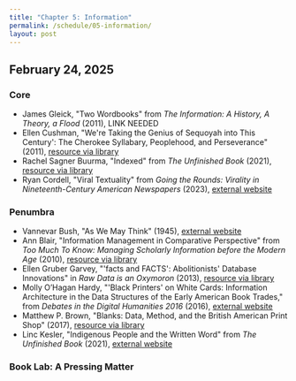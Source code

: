 ```yaml
---
title: "Chapter 5: Information"
permalink: /schedule/05-information/
layout: post
---
```


## February 24, 2025

### Core

+ James Gleick, "Two Wordbooks" from _The Information: A History, A Theory, a Flood_ (2011), LINK NEEDED
+ Ellen Cushman, "We're Taking the Genius of Sequoyah into This Century': The Cherokee Syllabary, Peoplehood, and Perseverance" (2011), [resource via library](https://muse-jhu-edu.proxy2.library.illinois.edu/article/434807)
+ Rachel Sagner Buurma, "Indexed" from _The Unfinished Book_ (2021), [resource via library](https://www-oxfordhandbooks-com.proxy2.library.illinois.edu/view/10.1093/oxfordhb/9780198830801.001.0001/oxfordhb-9780198830801-e-27)
+ Ryan Cordell, "Viral Textuality" from _Going the Rounds: Virality in Nineteenth-Century American Newspapers_ (2023), [external website](https://manifold.umn.edu/projects/going-the-rounds)

### Penumbra

+ Vannevar Bush, "As We May Think" (1945), [external website](https://www.theatlantic.com/magazine/archive/1945/07/as-we-may-think/303881/)
+ Ann Blair, "Information Management in Comparative Perspective" from _Too Much To Know: Managing Scholarly Information before the Modern Age_ (2010), [resource via library](https://www.jstor.org/stable/j.ctt1nptsm.7)
+ Ellen Gruber Garvey, "'facts and FACTS': Abolitionists' Database Innovations" in _Raw Data is an Oxymoron_ (2013), [resource via library](https://ieeexplore-ieee-org.proxy2.library.illinois.edu/book/6451327)
+ Molly O’Hagan Hardy, "'Black Printers' on White Cards: Information Architecture in the Data Structures of the Early American Book Trades," from _Debates in the Digital Humanities 2016_ (2016), [external website](http://dhdebates.gc.cuny.edu/debates/text/82)
+ Matthew P. Brown, "Blanks: Data, Method, and the British American Print Shop" (2017), [resource via library](https://muse-jhu-edu.proxy2.library.illinois.edu/article/659831)
+ Linc Kesler, "Indigenous People and the Written Word" from _The Unfinished Book_ (2021), [external website](https://www-oxfordhandbooks-com.proxy2.library.illinois.edu/view/10.1093/oxfordhb/9780198830801.001.0001/oxfordhb-9780198830801-e-33)


### Book Lab: A Pressing Matter